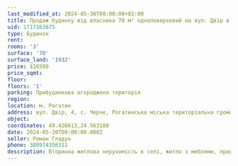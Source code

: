 ```yaml
---
last_modified_at: 2024-05-30T00:00:00+02:00
title: Продаж будинку від власника 70 м² одноповерховий на вул. Двір в с. Черче
uid: 1717163675
type: Будинок
rent:
rooms: '3'
surface: '70'
surface_land: '1932'
price: $16500
price_sqmt:
floor:
floors: '1'
parking: Прибудинкова огороджена територія
region:
location: м. Рогатин
address: вул. Двір, 4, с. Черче, Рогатинська міська територіальна громада
object:
coordinates: 49.426613,24.563180
date: 2024-05-30T00:00:00.000Z
seller: Роман Гладун
phone: 380974356311
description: Вторинна житлова нерухомість в селі, житло з меблями, придатне для проживання
---
```

